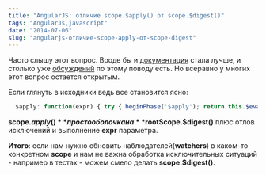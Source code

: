```yaml
---
title: "AngularJS: отличие scope.$apply() от scope.$digest()"
tags: "AngularJs,javascript"
date: "2014-07-06"
slug: "angularjs-отличие-scope-apply-от-scope-digest"
---
```


Часто слышу этот вопрос. Вроде бы и [документация](https://docs.angularjs.org/api/ng/type/$rootScope.Scope#$apply "docs.angularjs.org") стала лучше, и столько уже [обсуждений](https://stackoverflow.com/questions/18697745/apply-vs-digest-in-directive-testing "stackoverflow.com") по этому поводу есть. Но всеравно у многих этот вопрос остается открытым.

Если глянуть в исходники ведь все становится ясно:

```javascript 
  $apply: function(expr) { try { beginPhase('$apply'); return this.$eval(expr); } catch (e) { $exceptionHandler(e); } finally { clearPhase(); try { $rootScope.$digest(); } catch (e) { $exceptionHandler(e); throw e; } } },  
 ```

**scope.$apply()** просто оболочка на **$rootScope.$digest()** плюс отлов исключений и выполнение **expr** параметра.

**Итого**: если нам нужно обновить наблюдателей(**watchers**) в каком-то конкретном **scope** и нам не важна обработка исключительных ситуаций - например в тестах - можем смело делать **scope.$digest()**.
